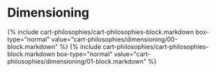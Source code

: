 <div data-role="collapsible" data-inset="false">
<h1 class="cart-collapsible-div">Dimensioning</h1>

<div class="cart-philosophies-wrapper">
{% include cart-philosophies/cart-philosophies-block.markdown box-type="normal" value="cart-philosophies/dimensioning/00-block.markdown" %}
{% include cart-philosophies/cart-philosophies-block.markdown box-type="normal" value="cart-philosophies/dimensioning/01-block.markdown" %}
</div>

</div>
